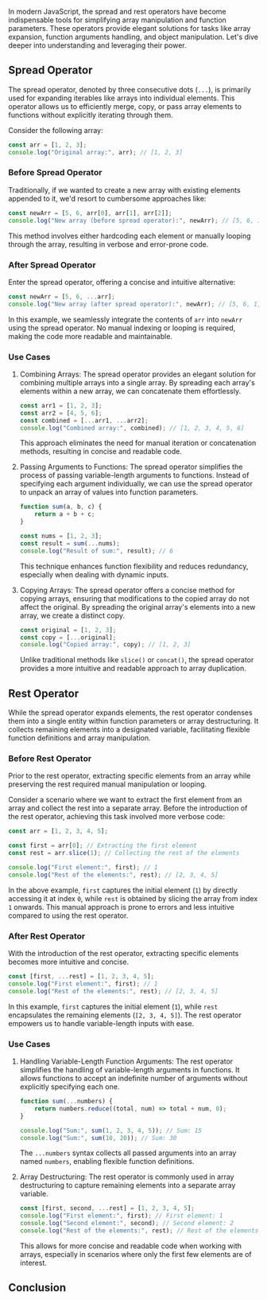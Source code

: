 In modern JavaScript, the spread and rest operators have become indispensable tools for simplifying array manipulation and function parameters. These operators provide elegant solutions for tasks like array expansion, function arguments handling, and object manipulation. Let's dive deeper into understanding and leveraging their power.

## Spread Operator

The spread operator, denoted by three consecutive dots (`...`), is primarily used for expanding iterables like arrays into individual elements. This operator allows us to efficiently merge, copy, or pass array elements to functions without explicitly iterating through them.

Consider the following array:

```javascript
const arr = [1, 2, 3];
console.log("Original array:", arr); // [1, 2, 3]
```
### Before Spread Operator

Traditionally, if we wanted to create a new array with existing elements appended to it, we'd resort to cumbersome approaches like:

```javascript
const newArr = [5, 6, arr[0], arr[1], arr[2]];
console.log("New array (before spread operator):", newArr); // [5, 6, 1, 2, 3]
```
This method involves either hardcoding each element or manually looping through the array, resulting in verbose and error-prone code.

### After Spread Operator

Enter the spread operator, offering a concise and intuitive alternative:

```javascript
const newArr = [5, 6, ...arr];
console.log("New array (after spread operator):", newArr); // [5, 6, 1, 2, 3]
```
In this example, we seamlessly integrate the contents of `arr` into `newArr` using the spread operator. No manual indexing or looping is required, making the code more readable and maintainable.

### Use Cases

1. Combining Arrays:
   The spread operator provides an elegant solution for combining multiple arrays into a single array. By spreading each array's elements within a new array, we can concatenate them effortlessly.

   ```javascript
   const arr1 = [1, 2, 3];
   const arr2 = [4, 5, 6];
   const combined = [...arr1, ...arr2];
   console.log("Combined array:", combined); // [1, 2, 3, 4, 5, 6]
   ```

   This approach eliminates the need for manual iteration or concatenation methods, resulting in concise and readable code.

2. Passing Arguments to Functions:
   The spread operator simplifies the process of passing variable-length arguments to functions. Instead of specifying each argument individually, we can use the spread operator to unpack an array of values into function parameters.

   ```javascript
   function sum(a, b, c) {
       return a + b + c;
   }
   
   const nums = [1, 2, 3];
   const result = sum(...nums);
   console.log("Result of sum:", result); // 6
   ```

   This technique enhances function flexibility and reduces redundancy, especially when dealing with dynamic inputs.

3. Copying Arrays:
   The spread operator offers a concise method for copying arrays, ensuring that modifications to the copied array do not affect the original. By spreading the original array's elements into a new array, we create a distinct copy.

   ```javascript
   const original = [1, 2, 3];
   const copy = [...original];
   console.log("Copied array:", copy); // [1, 2, 3]
   ```

   Unlike traditional methods like `slice()` or `concat()`, the spread operator provides a more intuitive and readable approach to array duplication.

## Rest Operator

While the spread operator expands elements, the rest operator condenses them into a single entity within function parameters or array destructuring. It collects remaining elements into a designated variable, facilitating flexible function definitions and array manipulation.

### Before Rest Operator

Prior to the rest operator, extracting specific elements from an array while preserving the rest required manual manipulation or looping.

Consider a scenario where we want to extract the first element from an array and collect the rest into a separate array. Before the introduction of the rest operator, achieving this task involved more verbose code:

```javascript
const arr = [1, 2, 3, 4, 5];

const first = arr[0]; // Extracting the first element
const rest = arr.slice(1); // Collecting the rest of the elements

console.log("First element:", first); // 1
console.log("Rest of the elements:", rest); // [2, 3, 4, 5]

```

In the above example, `first` captures the initial element (`1`) by directly accessing it at index `0`, while `rest` is obtained by slicing the array from index `1` onwards. This manual approach is prone to errors and less intuitive compared to using the rest operator.

### After Rest Operator

With the introduction of the rest operator, extracting specific elements becomes more intuitive and concise.

```javascript
const [first, ...rest] = [1, 2, 3, 4, 5];
console.log("First element:", first); // 1
console.log("Rest of the elements:", rest); // [2, 3, 4, 5]
```

In this example, `first` captures the initial element (`1`), while `rest` encapsulates the remaining elements (`[2, 3, 4, 5]`). The rest operator empowers us to handle variable-length inputs with ease.

### Use Cases

1. Handling Variable-Length Function Arguments:
   The rest operator simplifies the handling of variable-length arguments in functions. It allows functions to accept an indefinite number of arguments without explicitly specifying each one. 

   ```javascript
   function sum(...numbers) {
       return numbers.reduce((total, num) => total + num, 0);
   }
   
   console.log("Sum:", sum(1, 2, 3, 4, 5)); // Sum: 15
   console.log("Sum:", sum(10, 20)); // Sum: 30
   ```

   The `...numbers` syntax collects all passed arguments into an array named `numbers`, enabling flexible function definitions.

2. Array Destructuring:
   The rest operator is commonly used in array destructuring to capture remaining elements into a separate array variable.

   ```javascript
   const [first, second, ...rest] = [1, 2, 3, 4, 5];
   console.log("First element:", first); // First element: 1
   console.log("Second element:", second); // Second element: 2
   console.log("Rest of the elements:", rest); // Rest of the elements: [3, 4, 5]
   ```

   This allows for more concise and readable code when working with arrays, especially in scenarios where only the first few elements are of interest.

## Conclusion


